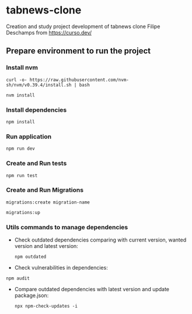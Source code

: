 # tabnews-clone

Creation and study project development of tabnews clone Filipe Deschamps from https://curso.dev/

## Prepare environment to run the project

### Install nvm

`curl -o- https://raw.githubusercontent.com/nvm-sh/nvm/v0.39.4/install.sh | bash`

`nvm install`

### Install dependencies

`npm install`

### Run application

`npm run dev`

### Create and Run tests

`npm run test`

### Create and Run Migrations

`migrations:create migration-name`

`migrations:up`

### Utils commands to manage dependencies

- Check outdated dependencies comparing with current version, wanted version and latest version:

  `npm outdated`

- Check vulnerabilities in dependencies:

`npm audit`

- Compare outdated dependencies with latest version and update package.json:

  `npx npm-check-updates -i`
